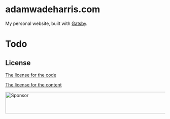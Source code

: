 # adamwadeharris.com

My personal website, built with [Gatsby](https://github.com/gatsbyjs/gatsby).

# Todo

## License

[The license for the code](license)

[The license for the content](license-content)

<a href="https://app.codesponsor.io/link/3owRGftAkghuGdjHaa955zEJ/agarrharr/agarrharr.github.io" rel="nofollow"><img src="https://app.codesponsor.io/embed/3owRGftAkghuGdjHaa955zEJ/agarrharr/agarrharr.github.io.svg" style="width: 888px; height: 68px;" alt="Sponsor" /></a>
